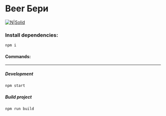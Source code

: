 # Beer Бери 

[![N|Solid](https://preview.ibb.co/kfum9K/slide_5.png)](https://github.com/KjSerg/BeerTake)
### Install dependencies:

```bash
npm i
```

#### Commands:

------------


##### Development
```bash
npm start
```
##### Build project
```bash
npm run build
```
